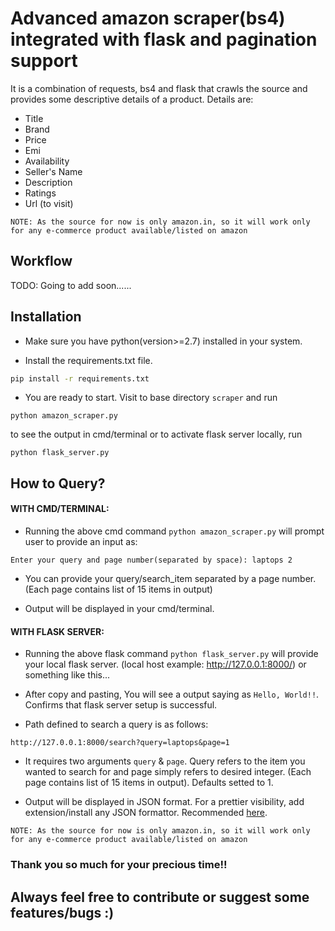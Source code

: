 # Advanced amazon scraper(bs4) integrated with flask and pagination support

It is a combination of requests, bs4 and flask that crawls the source and provides some descriptive details of a product. Details are:

- Title
- Brand
- Price
- Emi
- Availability
- Seller's Name
- Description
- Ratings
- Url (to visit)

`NOTE: As the source for now is only amazon.in, so it will work only for any e-commerce product available/listed on amazon`


## Workflow

TODO: Going to add soon......


## Installation

- Make sure you have python(version>=2.7) installed in your system.

- Install the requirements.txt file.

```bash
pip install -r requirements.txt
```

- You are ready to start. Visit to base directory `scraper` and run 

```
python amazon_scraper.py
```

to see the output in cmd/terminal or to activate flask server locally, run

```
python flask_server.py
```


## How to Query?

#### WITH CMD/TERMINAL:

- Running the above cmd command `python amazon_scraper.py` will prompt user to provide an input as:

```
Enter your query and page number(separated by space): laptops 2
```

- You can provide your query/search_item separated by a page number. (Each page contains list of 15 items in output)

- Output will be displayed in your cmd/terminal.

#### WITH FLASK SERVER:

- Running the above flask command `python flask_server.py` will provide your local flask server.
(local host example: http://127.0.0.1:8000/) or something like this...

- After copy and pasting, You will see a output saying as `Hello, World!!`. Confirms that flask server setup is successful.

- Path defined to search a query is as follows:

```
http://127.0.0.1:8000/search?query=laptops&page=1
```

- It requires two arguments `query` & `page`. Query refers to the item you wanted to search for and page simply refers to desired integer.
(Each page contains list of 15 items in output). Defaults setted to 1.

- Output will be displayed in JSON format. For a prettier visibility, add extension/install any JSON formattor. 
Recommended [here](https://chrome.google.com/webstore/detail/json-formatter/bcjindcccaagfpapjjmafapmmgkkhgoa).

`NOTE: As the source for now is only amazon.in, so it will work only for any e-commerce product available/listed on amazon`


### Thank you so much for your precious time!!
## Always feel free to contribute or suggest some features/bugs :)